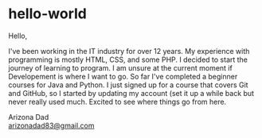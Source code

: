 # hello-world

Hello,

I've been working in the IT industry for over 12 years. My experience with programming is mostly HTML, CSS, and some PHP. I decided to start the journey of learning to program. I am unsure at the current moment if Developement is where I want to go. So far I've completed a beginner courses for Java and Python. I just signed up for a course that covers Git and GitHub, so I started by updating my account (set it up a while back but never really used much. Excited to see where things go from here.

Arizona Dad</br>
arizonadad83@gmail.com
